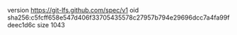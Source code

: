 version https://git-lfs.github.com/spec/v1
oid sha256:c5fcff658e547d406f33705435578c27957b794e29696dcc7a4fa99fdeec1d6c
size 1043
